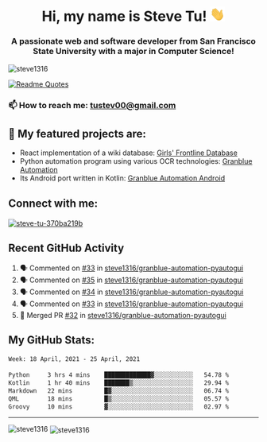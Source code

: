 <h1 align="center">Hi, my name is Steve Tu! <img src="wave.gif" alt="Wave" width="30px" /></h1>
<h3 align="center">A passionate web and software developer from San Francisco State University with a major in Computer Science!</h3>

<p align="left"> <img src="https://komarev.com/ghpvc/?username=steve1316&label=Profile%20views&color=0e75b6&style=flat" alt="steve1316" /> </p>

[![Readme Quotes](https://quotes-github-readme.vercel.app/api?type=horizontal)](https://github.com/piyushsuthar/github-readme-quotes)

### 📫 How to reach me: **tustev00@gmail.com**

## 🔭 My featured projects are:
- React implementation of a wiki database: [Girls' Frontline Database](https://github.com/steve1316/gfl-database)
- Python automation program using various OCR technologies: [Granblue Automation](https://github.com/steve1316/granblue-automation-pyautogui)
- Its Android port written in Kotlin: [Granblue Automation Android](https://github.com/steve1316/granblue-automation-android)

## Connect with me:

<p align="left">
<a href="https://linkedin.com/in/steve-tu-370ba219b" target="blank"><img align="center" src="https://cdn.jsdelivr.net/npm/simple-icons@3.0.1/icons/linkedin.svg" alt="steve-tu-370ba219b" height="30" width="40" /></a>
</p>

## Recent GitHub Activity

<!--START_SECTION:activity-->
1. 🗣 Commented on [#33](https://github.com/steve1316/granblue-automation-pyautogui/issues/33) in [steve1316/granblue-automation-pyautogui](https://github.com/steve1316/granblue-automation-pyautogui)
2. 🗣 Commented on [#35](https://github.com/steve1316/granblue-automation-pyautogui/issues/35) in [steve1316/granblue-automation-pyautogui](https://github.com/steve1316/granblue-automation-pyautogui)
3. 🗣 Commented on [#34](https://github.com/steve1316/granblue-automation-pyautogui/issues/34) in [steve1316/granblue-automation-pyautogui](https://github.com/steve1316/granblue-automation-pyautogui)
4. 🗣 Commented on [#33](https://github.com/steve1316/granblue-automation-pyautogui/issues/33) in [steve1316/granblue-automation-pyautogui](https://github.com/steve1316/granblue-automation-pyautogui)
5. 🎉 Merged PR [#32](https://github.com/steve1316/granblue-automation-pyautogui/pull/32) in [steve1316/granblue-automation-pyautogui](https://github.com/steve1316/granblue-automation-pyautogui)
<!--END_SECTION:activity-->

## My GitHub Stats:

<!--START_SECTION:waka-->
```text
Week: 18 April, 2021 - 25 April, 2021

Python     3 hrs 4 mins    █████████████▓░░░░░░░░░░░   54.78 % 
Kotlin     1 hr 40 mins    ███████▒░░░░░░░░░░░░░░░░░   29.94 % 
Markdown   22 mins         █▓░░░░░░░░░░░░░░░░░░░░░░░   06.74 % 
QML        18 mins         █▒░░░░░░░░░░░░░░░░░░░░░░░   05.57 % 
Groovy     10 mins         ▓░░░░░░░░░░░░░░░░░░░░░░░░   02.97 % 
```
<!--END_SECTION:waka-->

---

<p><img align="left" src="https://github-readme-stats.vercel.app/api/top-langs?username=steve1316&show_icons=true&locale=en&layout=compact&theme=radical" alt="steve1316" /></p>

<p>&nbsp;<img align="center" src="https://github-readme-stats.vercel.app/api?username=steve1316&show_icons=true&locale=en&count_private=true&theme=radical" alt="steve1316" /></p>
